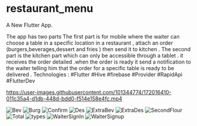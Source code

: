 # restaurant_menu

A New Flutter App.

The app has two parts
The first part is for mobile where the waiter can choose a table in a specific location in a restaurant , attach an order (burgers,beverages,dessert and fries ) then send it to kitchen .
The second part is the kitchen part which can only be accessible through a tablet . it receives the order detailed .when the order is ready it send a notification to the waiter telling him that the order for a specific table is ready to be delivered .
Technologies :
#Flutter
#Hive
#firebase
#Provider
#RapidApi 
#FlutterDev

https://user-images.githubusercontent.com/101344774/172016410-011c35a4-d1db-448d-bdd0-f514e158e4fc.mp4

![Bev](https://user-images.githubusercontent.com/101344774/172016412-3f3dfbd7-e4de-4181-8d75-20ce27d1e440.JPG)
![Burg](https://user-images.githubusercontent.com/101344774/172016413-48ec66d9-65bf-43b8-bd0f-e3251f8f1438.JPG)
![Confirm](https://user-images.githubusercontent.com/101344774/172016419-aed0aa65-1bc2-45ac-a16b-bcac3ad673dd.JPG)
![Des](https://user-images.githubusercontent.com/101344774/172016421-10ba6746-94c9-4d3e-ab23-da9e00118b3a.JPG)
![ExtraBev](https://user-images.githubusercontent.com/101344774/172016422-b4f0a2d0-e3fa-4ef7-8eec-5f4b51a221f7.JPG)
![ExtraDes](https://user-images.githubusercontent.com/101344774/172016424-a8bee17d-c6e4-4cd1-ba5d-cb164411f94c.JPG)
![SecondFlour](https://user-images.githubusercontent.com/101344774/172016427-831b8693-72cb-4cf1-88d0-d47219f554fe.JPG)
![Total](https://user-images.githubusercontent.com/101344774/172016428-81c244f2-1c5c-484e-b353-9f7f1f6d057e.JPG)
![types](https://user-images.githubusercontent.com/101344774/172016430-ee3bbe1b-713c-45d4-8d71-8a1308c8a4b6.JPG)
![WaiterSignIn](https://user-images.githubusercontent.com/101344774/172016431-ccbeede3-8997-40c9-8674-0490ef4c82ff.JPG)
![WaiterSignup](https://user-images.githubusercontent.com/101344774/172016433-1fb2dfcb-6ae2-462e-91de-63dced5ef60f.JPG)
